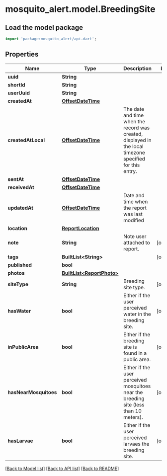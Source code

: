 # mosquito_alert.model.BreedingSite

## Load the model package
```dart
import 'package:mosquito_alert/api.dart';
```

## Properties
Name | Type | Description | Notes
------------ | ------------- | ------------- | -------------
**uuid** | **String** |  | 
**shortId** | **String** |  | 
**userUuid** | **String** |  | 
**createdAt** | [**OffsetDateTime**](OffsetDateTime.md) |  | 
**createdAtLocal** | [**OffsetDateTime**](OffsetDateTime.md) | The date and time when the record was created, displayed in the local timezone specified for this entry. | 
**sentAt** | [**OffsetDateTime**](OffsetDateTime.md) |  | 
**receivedAt** | [**OffsetDateTime**](OffsetDateTime.md) |  | 
**updatedAt** | [**OffsetDateTime**](OffsetDateTime.md) | Date and time when the report was last modified | 
**location** | [**ReportLocation**](ReportLocation.md) |  | 
**note** | **String** | Note user attached to report. | [optional] 
**tags** | **BuiltList&lt;String&gt;** |  | [optional] 
**published** | **bool** |  | 
**photos** | [**BuiltList&lt;ReportPhoto&gt;**](ReportPhoto.md) |  | 
**siteType** | **String** | Breeding site type. | [optional] 
**hasWater** | **bool** | Either if the user perceived water in the breeding site. | [optional] 
**inPublicArea** | **bool** | Either if the breeding site is found in a public area. | [optional] 
**hasNearMosquitoes** | **bool** | Either if the user perceived mosquitoes near the breeding site (less than 10 meters). | [optional] 
**hasLarvae** | **bool** | Either if the user perceived larvaes the breeding site. | [optional] 

[[Back to Model list]](../README.md#documentation-for-models) [[Back to API list]](../README.md#documentation-for-api-endpoints) [[Back to README]](../README.md)



